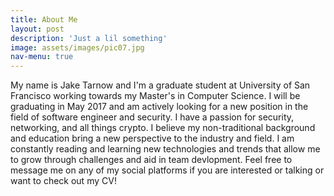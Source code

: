 ```yaml
---
title: About Me
layout: post
description: 'Just a lil something'
image: assets/images/pic07.jpg
nav-menu: true
---
```


My name is Jake Tarnow and I'm a graduate student at University of San Francisco working towards my Master's in Computer Science. I will be graduating in May 2017 and am actively looking for a new position in the field of software engineer and security. I have a passion for security, networking, and all things crypto. I believe my non-traditional background and education bring a new perspective to the industry and field. I am constantly reading and learning new technologies and trends that allow me to grow through challenges and aid in team devlopment. Feel free to message me on any of my social platforms if you are interested or talking or want to check out my CV! 